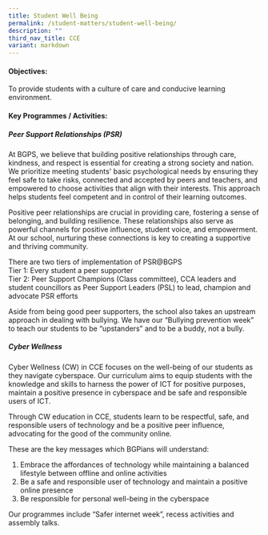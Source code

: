 ```yaml
---
title: Student Well Being
permalink: /student-matters/student-well-being/
description: ""
third_nav_title: CCE
variant: markdown
---
```

#### Objectives: <br>
To provide students with a culture of care and conducive learning environment.

#### Key Programmes / Activities: 
##### Peer Support Relationships (PSR) 
At BGPS, we believe that building positive relationships through care, kindness, and respect is essential for creating a strong society and nation. 
We prioritize meeting students' basic psychological needs by ensuring they feel safe to take risks, connected and accepted by peers and teachers, and empowered to choose activities that align with their interests. This approach helps students feel competent and in control of their learning outcomes.

Positive peer relationships are crucial in providing care, fostering a sense of belonging, and building resilience. These relationships also serve as powerful channels for positive influence, student voice, and empowerment. At our school, nurturing these connections is key to creating a supportive and thriving community. 

There are two tiers of implementation of PSR@BGPS<br>
Tier 1: Every student a peer supporter<br>
Tier 2: Peer Support Champions (Class committee), CCA leaders and student councillors as Peer Support Leaders (PSL) to lead, champion and advocate PSR efforts

Aside from being good peer supporters, the school also takes an upstream approach in dealing with bullying. We have our “Bullying prevention week” to teach our students to be “upstanders” and to be a buddy, not a bully.

##### Cyber Wellness 
Cyber Wellness (CW) in CCE focuses on the well-being of our students as they navigate cyberspace. Our curriculum aims to equip students with the knowledge and skills to harness the power of ICT for positive purposes, maintain a positive presence in cyberspace and be safe and responsible users of ICT.

Through CW education in CCE, students learn to be respectful, safe, and responsible users of technology and be a positive peer influence, advocating for the good of the community online.

These are the key messages which BGPians will understand:<br>
1.	Embrace the affordances of technology while maintaining a balanced lifestyle between offline and online activities<br>
2.	Be a safe and responsible user of technology and maintain a positive online presence<br>
3.	Be responsible for personal well-being in the cyberspace

Our programmes include “Safer internet week”, recess activities and assembly talks. 

